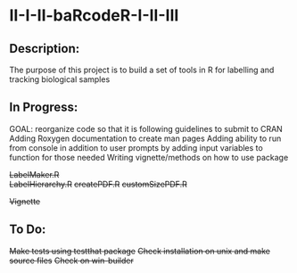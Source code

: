 # II-I-II-baRcodeR-I-II-III



## Description:

The purpose of this project is to build a set of tools in R for labelling and tracking biological samples

## In Progress: 
GOAL: reorganize code so that it is following guidelines to submit to CRAN
Adding Roxygen documentation to create man pages
Adding ability to run from console in addition to user prompts by adding input variables to function for those needed
Writing vignette/methods on how to use package


~~LabelMaker.R~~  
~~LabelHierarchy.R~~
~~createPDF.R~~
~~customSizePDF.R~~

~~Vignette~~


## To Do:
~~Make tests using testthat package~~
~~Check installation on unix and make source files~~
~~Check on win-builder~~

